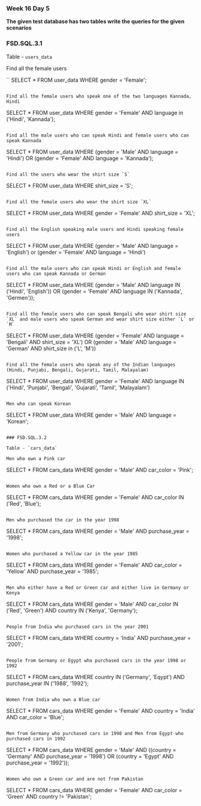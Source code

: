 ### Week 16 Day 5

**The given test database has two tables write the queries for the given scenarios**

### FSD.SQL.3.1

Table - `users_data`

Find all the female users

``
SELECT * FROM user_data WHERE gender = 'Female';
```

Find all the female users who speak one of the two languages Kannada, Hindi

```
SELECT * FROM user_data WHERE gender = 'Female' AND language in ('Hindi', 'Kannada');
```

Find all the male users who can speak Hindi and female users who can speak Kannada

```
SELECT * FROM user_data WHERE (gender = 'Male' AND language = 'Hindi') OR (gender = 'Female' AND language = 'Kannada');
```

Find all the users who wear the shirt size `S`

```
SELECT * FROM user_data WHERE shirt_size = 'S';
```

Find all the female users who wear the shirt size `XL`

```
SELECT * FROM user_data WHERE gender = 'Female' AND shirt_size = 'XL';
```

Find all the English speaking male users and Hindi speaking female users

```
SELECT * FROM user_data WHERE (gender = 'Male' AND language = 'English') or (gender = 'Female' AND language = 'Hindi')
```

Find all the male users who can speak Hindi or English and female users who can speak Kannada or German

```
SELECT * FROM user_data WHERE (gender = 'Male' AND language IN ('Hindi', 'English')) OR (gender = 'Female' AND language IN ('Kannada', 'Germen'));
```

Find all the female users who can speak Bengali who wear shirt size `XL` and male users who speak German and wear shirt size either `L` or `M`

```
SELECT * FROM user_data WHERE (gender = 'Female' AND language = 'Bengali' AND shirt_size = 'XL') OR (gender = 'Male' AND language = 'German' AND shirt_size in ('L', 'M'))
```

Find all the female users who speak any of the Indian languages (Hindi, Punjabi, Bengali, Gujarati, Tamil, Malayalam)

```
SELECT * FROM user_data WHERE gender = 'Female' AND language IN ('Hindi', 'Punjabi', 'Bengali', 'Gujarati', 'Tamil', 'Malayalam')
```

Men who can speak Korean

```
 SELECT * FROM user_data WHERE gender = 'Male' AND language = 'Korean';
```

### FSD.SQL.3.2

Table - `cars_data`

Men who own a Pink car

```
SELECT * FROM cars_data WHERE gender = 'Male' AND car_color = 'Pink';
```

Women who own a Red or a Blue Car

```
SELECT * FROM cars_data WHERE gender = 'Female' AND car_color IN ('Red', 'Blue');
```

Men who purchased the car in the year 1998

```
SELECT * FROM cars_data WHERE gender = 'Male' AND purchase_year = '1998';
```

Women who purchased a Yellow car in the year 1985

```
SELECT * FROM cars_data WHERE gender = 'Female' AND car_color = 'Yellow' AND purchase_year = '1985';
```

Men who either have a Red or Green car and either live in Germany or Kenya

```
SELECT * FROM cars_data WHERE gender = 'Male' AND car_color IN ('Red', 'Green') AND country IN ('Kenya', 'Germany');
```

People from India who purchased cars in the year 2001

```
SELECT * FROM cars_data WHERE country = 'India' AND purchase_year = '2001';
```

People from Germany or Egypt who purchased cars in the year 1998 or 1992

```
SELECT * FROM cars_data WHERE country IN ('Germany', 'Eqypt') AND purchase_year IN ('1988', '1992');
```

Women from India who own a Blue car

```
SELECT * FROM cars_data WHERE gender = 'Female' AND country = 'India' AND car_color = 'Blue';
```

Men from Germany who purchased cars in 1998 and Men from Egypt who purchased cars in 1992

```
SELECT * FROM cars_data WHERE gender = 'Male' AND ((country = 'Germany' AND purchase_year = '1998') OR (country = 'Egypt' AND purchase_year = '1992'));
```

Women who own a Green car and are not from Pakistan

```
SELECT * FROM cars_data WHERE gender = 'Female' AND car_color = 'Green' AND country != 'Pakistan';
```